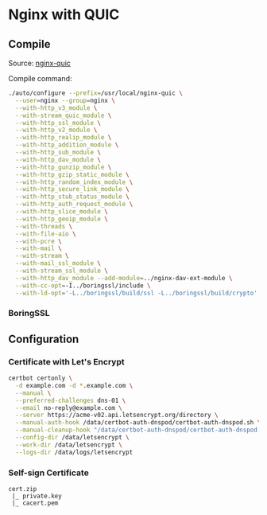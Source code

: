 # Nginx with QUIC

## Compile

Source: [nginx-quic](https://hg.nginx.org/nginx-quic/shortlog/quic)

Compile command:
```bash
./auto/configure --prefix=/usr/local/nginx-quic \
  --user=nginx --group=nginx \
  --with-http_v3_module \
  --with-stream_quic_module \
  --with-http_ssl_module \
  --with-http_v2_module \
  --with-http_realip_module \
  --with-http_addition_module \
  --with-http_sub_module \
  --with-http_dav_module \
  --with-http_gunzip_module \
  --with-http_gzip_static_module \
  --with-http_random_index_module \
  --with-http_secure_link_module \
  --with-http_stub_status_module \
  --with-http_auth_request_module \
  --with-http_slice_module \
  --with-http_geoip_module \
  --with-threads \
  --with-file-aio \
  --with-pcre \
  --with-mail \
  --with-stream \
  --with-mail_ssl_module \
  --with-stream_ssl_module \
  --with-http_dav_module --add-module=../nginx-dav-ext-module \
  --with-cc-opt=-I../boringssl/include \
  --with-ld-opt='-L../boringssl/build/ssl -L../boringssl/build/crypto'
```

### BoringSSL

## Configuration

### Certificate with Let's Encrypt


```bash
certbot certonly \
  -d example.com -d *.example.com \
  --manual \
  --preferred-challenges dns-01 \
  --email no-reply@example.com \
  --server https://acme-v02.api.letsencrypt.org/directory \
  --manual-auth-hook /data/certbot-auth-dnspod/certbot-auth-dnspod.sh \
  --manual-cleanup-hook "/data/certbot-auth-dnspod/certbot-auth-dnspod.sh clean" \
  --config-dir /data/letsencrypt \
  --work-dir /data/letsencrypt \
  --logs-dir /data/logs/letsencrypt
```

### Self-sign Certificate

```
cert.zip
 |_ private.key
 |_ cacert.pem
```
